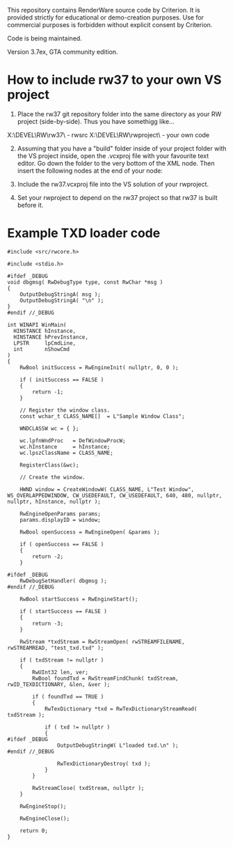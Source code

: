This repository contains RenderWare source code by Criterion.
It is provided strictly for educational or demo-creation purposes. Use for commercial purposes is forbidden
without explicit consent by Criterion.

Code is being maintained.

Version 3.7ex, GTA community edition.

# How to include rw37 to your own VS project

1. Place the rw37 git repository folder into the same directory as your RW project (side-by-side). Thus you have somethigg like...

X:\DEVEL\RW\rw37\  - rwsrc
X:\DEVEL\RW\rwproject\  - your own code

2. Assuming that you have a "build" folder inside of your project folder with the VS project inside, open the .vcxproj file with your favourite text editor. Go down the folder to the very bottom of the <Project> XML node. Then insert the following nodes at the end of your <Project> node:

    <Import Project="../../rw37/build/defaults.props" />
    <Import Condition="Exists('../../_repoconfig/rw37.props')" Project="../../_repoconfig/rw37.props" />
    <Import Condition="Exists('../../rw37/build/rw37.vcxproj.user')" Project="../../rw37/build/rw37.vcxproj.user" />
    <Import Project="../../rw37/build/buildcfg.targets" />
    
3. Include the rw37.vcxproj file into the VS solution of your rwproject.
4. Set your rwproject to depend on the rw37 project so that rw37 is built before it.

# Example TXD loader code

    #include <src/rwcore.h>

    #include <stdio.h>

    #ifdef _DEBUG
    void dbgmsg( RwDebugType type, const RwChar *msg )
    {
        OutputDebugStringA( msg );
        OutputDebugStringA( "\n" );
    }
    #endif //_DEBUG

    int WINAPI WinMain( 
      HINSTANCE hInstance,
      HINSTANCE hPrevInstance,
      LPSTR     lpCmdLine,
      int       nShowCmd
    )
    {
        RwBool initSuccess = RwEngineInit( nullptr, 0, 0 );

        if ( initSuccess == FALSE )
        {
            return -1;
        }

        // Register the window class.
        const wchar_t CLASS_NAME[]  = L"Sample Window Class";

        WNDCLASSW wc = { };

        wc.lpfnWndProc   = DefWindowProcW;
        wc.hInstance     = hInstance;
        wc.lpszClassName = CLASS_NAME;

        RegisterClass(&wc);

        // Create the window.

        HWND window = CreateWindowW( CLASS_NAME, L"Test Window", WS_OVERLAPPEDWINDOW, CW_USEDEFAULT, CW_USEDEFAULT, 640, 480, nullptr, nullptr, hInstance, nullptr );

        RwEngineOpenParams params;
        params.displayID = window;

        RwBool openSuccess = RwEngineOpen( &params );

        if ( openSuccess == FALSE )
        {
            return -2;
        }

    #ifdef _DEBUG
        RwDebugSetHandler( dbgmsg );
    #endif //_DEBUG

        RwBool startSuccess = RwEngineStart();

        if ( startSuccess == FALSE )
        {
            return -3;
        }

        RwStream *txdStream = RwStreamOpen( rwSTREAMFILENAME, rwSTREAMREAD, "test_txd.txd" );

        if ( txdStream != nullptr )
        {
            RwUInt32 len, ver;
            RwBool foundTxd = RwStreamFindChunk( txdStream, rwID_TEXDICTIONARY, &len, &ver );

            if ( foundTxd == TRUE )
            {
                RwTexDictionary *txd = RwTexDictionaryStreamRead( txdStream );

                if ( txd != nullptr )
                {
    #ifdef _DEBUG
                    OutputDebugStringW( L"loaded txd.\n" );
    #endif //_DEBUG

                    RwTexDictionaryDestroy( txd );
                }
            }

            RwStreamClose( txdStream, nullptr );
        }

        RwEngineStop();

        RwEngineClose();

        return 0;
    }